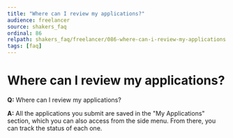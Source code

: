 ```yaml
---
title: "Where can I review my applications?"
audience: freelancer
source: shakers_faq
ordinal: 86
relpath: shakers_faq/freelancer/086-where-can-i-review-my-applications.md
tags: [faq]
---
```


# Where can I review my applications?

**Q:** Where can I review my applications?

**A:** All the applications you submit are saved in the "My Applications" section, which you can also access from the side menu. From there, you can track the status of each one.
